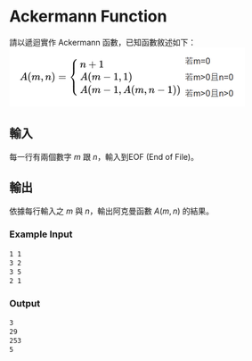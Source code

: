 # Ackermann Function

請以遞迴實作 Ackermann 函數，已知函數敘述如下：
![Ackermann function](image.png)

## 輸入

每一行有兩個數字 $m$ 跟 $n$，輸入到EOF (End of File)。

## 輸出

依據每行輸入之 $m$ 與 $n$，輸出阿克曼函數 $A(m, n)$ 的結果。

### Example Input

```plain
1 1
3 2
3 5
2 1

```

### Output

```
3
29
253
5

```
